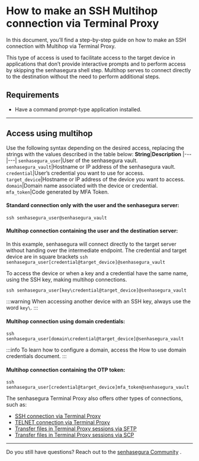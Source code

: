 # How to make an SSH Multihop connection via Terminal Proxy

In this document, you’ll find a step-by-step guide on how to make an SSH connection with Multihop via Terminal Proxy.

This type of access is used to facilitate access to the target device in applications that don’t provide interactive prompts and to perform access by skipping the senhasegura shell step. Multihop serves to connect directly to the destination without the need to perform additional steps.

## Requirements

* Have a command prompt-type application installed.

---
## Access using multihop
Use the following syntax depending on the desired access, replacing the strings with the values ​​described in the table below:
**String**|**Description**
|---|---|
`senhasegura_user`|User of the senhasegura vault.
`senhasegura_vault`|Hostname or IP address of the senhasegura vault.
`credential`|User’s credential you want to use for access.
`target_device`|Hostname or IP address of the device you want to access.
`domain`|Domain name associated with the device or credential.
`mfa_token`|Code generated by MFA Token.

#### Standard connection only with the user and the senhasegura server:
`ssh senhasegura_user@senhasegura_vault`

#### Multihop connection containing the user and the destination server:
In this example, senhasegura will connect directly to the target server without handing over the intermediate endpoint. The credential and target device are in square brackets
`ssh senhasegura_user[credential@target_device]@senhasegura_vault`

To access the device or when a key and a credential have the same name, using the SSH key, making multihop connections.

`ssh senhasegura_user[key\credential@target_device]@senhasegura_vault`

 :::warning
When accessing another device with an SSH key, always use the word `key\`.
:::

#### Multihop connection using domain credentials:
`ssh senhasegura_user[domain\credential@target_device]@senhasegura_vault`

 :::info
To learn how to configure a domain, access the How to use domain credentials document.
:::

#### Multihop connection containing the OTP token:
`ssh senhasegura_user[credential@target_device]mfa_token@senhasegura_vault`

The senhasegura Terminal Proxy also offers other types of connections, such as:

* [SSH connection via Terminal Proxy ](/v3-32/docs/pam-session-how-to-make-an-ssh-connection-via-terminal-proxy)
* [TELNET connection via Terminal Proxy](/v3-32/docs/pam-session-how-to-make-a-telnet-connection-via-terminal-proxy)
* [Transfer files in Terminal Proxy sessions via SFTP](/v3-32/docs/pam-session-how-to-transfer-a-file-in-terminal-proxy-sessions-using-sftp)
* [Transfer files in Terminal Proxy sessions via SCP](/v3-32/docs/pam-session-how-to-transfer-a-file-in-terminal-proxy-sessions-using-scp)


---
Do you still have questions? Reach out to the [senhasegura Community](https://community.senhasegura.io/) .